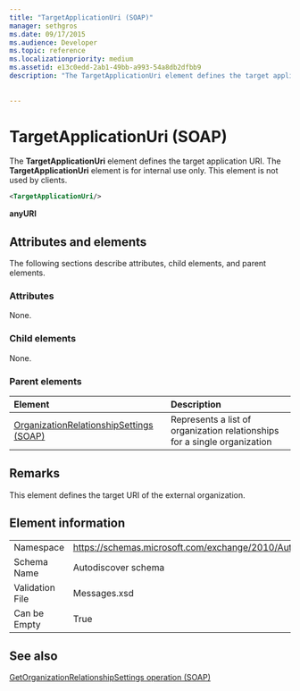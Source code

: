 ```yaml
---
title: "TargetApplicationUri (SOAP)"
manager: sethgros
ms.date: 09/17/2015
ms.audience: Developer
ms.topic: reference
ms.localizationpriority: medium
ms.assetid: e13c0edd-2ab1-49bb-a993-54a8db2dfbb9
description: "The TargetApplicationUri element defines the target application URI. The TargetApplicationUri element is for internal use only. This element is not used by clients."
 
 
---
```


# TargetApplicationUri (SOAP)

The **TargetApplicationUri** element defines the target application URI. The **TargetApplicationUri** element is for internal use only. This element is not used by clients. 
  
```XML
<TargetApplicationUri/>
```

 **anyURI**
## Attributes and elements

The following sections describe attributes, child elements, and parent elements.
  
### Attributes

None.
  
### Child elements

None.
  
### Parent elements

|**Element**|**Description**|
|:-----|:-----|
|[OrganizationRelationshipSettings (SOAP)](organizationrelationshipsettings-soap.md) <br/> |Represents a list of organization relationships for a single organization  <br/> |
   
## Remarks

This element defines the target URI of the external organization.
  
## Element information

|||
|:-----|:-----|
|Namespace  <br/> |https://schemas.microsoft.com/exchange/2010/Autodiscover  <br/> |
|Schema Name  <br/> |Autodiscover schema  <br/> |
|Validation File  <br/> |Messages.xsd  <br/> |
|Can be Empty  <br/> |True  <br/> |
   
## See also



[GetOrganizationRelationshipSettings operation (SOAP)](getorganizationrelationshipsettings-operation-soap.md)


